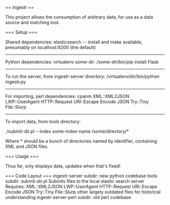 == ingestr ==

This project allows the consumption of arbitrary data, for use as a data source and matching tool.

=== Setup ===

Shared dependencies: elasticsearch -- install and make available, presumably on localhost:9200 (the default)

----

Python dependencies:
virtualenv some-dir
./some-dir/bin/pip install Flask

----

To run the server, from ingestr-server directory:
/virtualenv/dir/bin/python ingestr.py

----

For importing, perl dependencies:
cpanm XML::XML2JSON LWP::UserAgent HTTP::Request URI::Escape Encode JSON Try::Tiny File::Slurp

----

To import data, from tools directory:

./submit-dir.pl --index some-index-name /some/directory/\*

Where \* should be a bunch of directories named by identifier, containing XML and JSON files.

=== Usage ===

Thus far, only displays data, updates when that's fixed!

=== Code Layout ===
ingestr-server subdir:
   new python codebase
tools subdir:
   submit-dir.pl
      Submits files to the local elastic search server
      Requires: XML::XML2JSON LWP::UserAgent HTTP::Request URI::Escape Encode JSON Try::Tiny File::Slurp
   other largely outdated files for historical understanding
ingestr-server-perl subdir:
   old perl codebase
